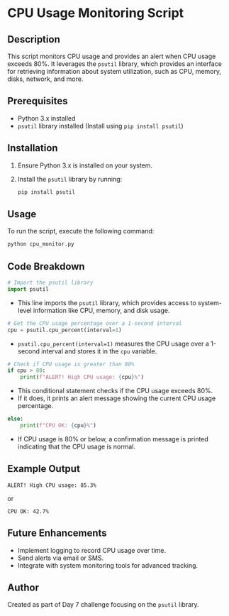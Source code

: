 # CPU Usage Monitoring Script

## Description

This script monitors CPU usage and provides an alert when CPU usage exceeds 80%. It leverages the `psutil` library, which provides an interface for retrieving information about system utilization, such as CPU, memory, disks, network, and more.

## Prerequisites

* Python 3.x installed
* `psutil` library installed (Install using `pip install psutil`)

## Installation

1. Ensure Python 3.x is installed on your system.
2. Install the `psutil` library by running:

   ```bash
   pip install psutil
   ```

## Usage

To run the script, execute the following command:

```bash
python cpu_monitor.py
```

## Code Breakdown

```python
# Import the psutil library
import psutil
```

* This line imports the `psutil` library, which provides access to system-level information like CPU, memory, and disk usage.

```python
# Get the CPU usage percentage over a 1-second interval
cpu = psutil.cpu_percent(interval=1)
```

* `psutil.cpu_percent(interval=1)` measures the CPU usage over a 1-second interval and stores it in the `cpu` variable.

```python
# Check if CPU usage is greater than 80%
if cpu > 80:
    print(f"ALERT! High CPU usage: {cpu}%")
```

* This conditional statement checks if the CPU usage exceeds 80%.
* If it does, it prints an alert message showing the current CPU usage percentage.

```python
else:
    print(f"CPU OK: {cpu}%")
```

* If CPU usage is 80% or below, a confirmation message is printed indicating that the CPU usage is normal.

## Example Output

```
ALERT! High CPU usage: 85.3%
```

or

```
CPU OK: 42.7%
```

## Future Enhancements

* Implement logging to record CPU usage over time.
* Send alerts via email or SMS.
* Integrate with system monitoring tools for advanced tracking.

## Author

Created as part of Day 7 challenge focusing on the `psutil` library.
